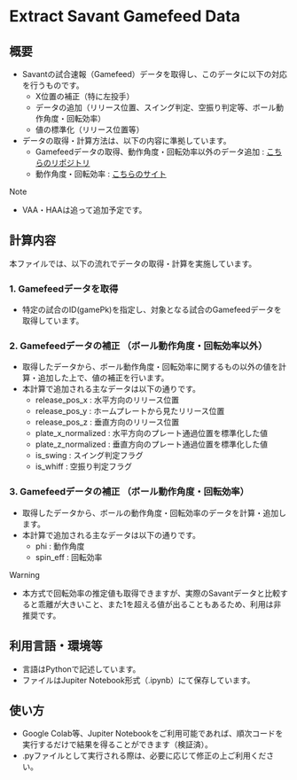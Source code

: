 # Extract Savant Gamefeed Data

## 概要
- Savantの試合速報（Gamefeed）データを取得し、このデータに以下の対応を行うものです。
    - X位置の補正（特に左投手）
    - データの追加（リリース位置、スイング判定、空振り判定等、ボール動作角度・回転効率）
    - 値の標準化（リリース位置等）
- データの取得・計算方法は、以下の内容に準拠しています。
    - Gamefeedデータの取得、動作角度・回転効率以外のデータ追加 : [こちらのリポジトリ](https://github.com/jmaschino56/baseball_savant_game_feed_api_downloaded)
    - 動作角度・回転効率 : [こちらのサイト](https://www.kaggle.com/code/s903124/observed-vs-inferred-spin-axis)
> [!NOTE]  
> - VAA・HAAは追って追加予定です。

## 計算内容
本ファイルでは、以下の流れでデータの取得・計算を実施しています。
### 1. Gamefeedデータを取得
- 特定の試合のID(gamePk)を指定し、対象となる試合のGamefeedデータを取得しています。
### 2. Gamefeedデータの補正 （ボール動作角度・回転効率以外）
- 取得したデータから、ボール動作角度・回転効率に関するもの以外の値を計算・追加した上で、値の補正を行います。
- 本計算で追加される主なデータは以下の通りです。
    - release_pos_x : 水平方向のリリース位置 
    - release_pos_y : ホームプレートから見たリリース位置
    - release_pos_z : 垂直方向のリリース位置
    - plate_x_normalized : 水平方向のプレート通過位置を標準化した値
    - plate_z_normalized : 垂直方向のプレート通過位置を標準化した値
    - is_swing : スイング判定フラグ
    - is_whiff : 空振り判定フラグ
### 3. Gamefeedデータの補正 （ボール動作角度・回転効率）
- 取得したデータから、ボールの動作角度・回転効率のデータを計算・追加します。
- 本計算で追加される主なデータは以下の通りです。
    - phi : 動作角度
    - spin_eff : 回転効率
> [!WARNING]  
> - 本方式で回転効率の推定値も取得できますが、実際のSavantデータと比較すると乖離が大きいこと、また1を超える値が出ることもあるため、利用は非推奨です。

## 利用言語・環境等
- 言語はPythonで記述しています。
- ファイルはJupiter Notebook形式（.ipynb）にて保存しています。

## 使い方
- Google Colab等、Jupiter Notebookをご利用可能であれば、順次コードを実行するだけで結果を得ることができます（検証済）。
- .pyファイルとして実行される際は、必要に応じて修正の上ご利用ください。